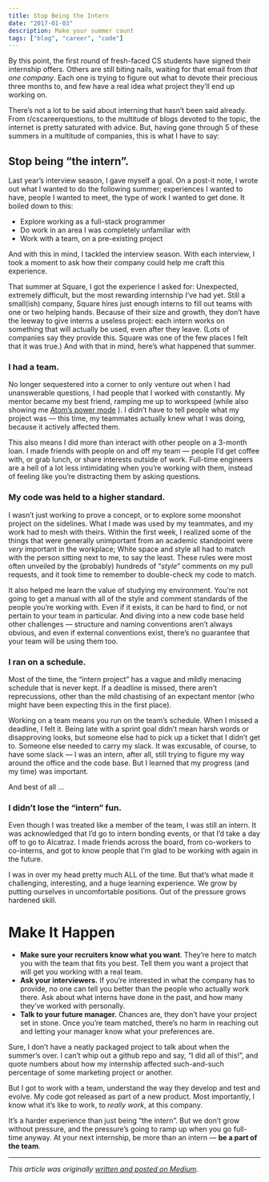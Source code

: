 ```yaml
---
title: Stop Being the Intern
date: "2017-01-03"
description: Make your summer count
tags: ["blog", "career", "code"]
---
```

By this point, the first round of fresh-faced CS students have signed their internship offers. Others are still biting nails, waiting for that email from *that one company*. Each one is trying to figure out what to devote their precious three months to, and few have a real idea what project they’ll end up working on.

There’s not a lot to be said about interning that hasn’t been said already. From r/cscareerquestions, to the multitude of blogs devoted to the topic, the internet is pretty saturated with advice. But, having gone through 5 of these summers in a multitude of companies, this is what I have to say:

## Stop being “the intern”.

Last year’s interview season, I gave myself a goal. On a post-it note, I wrote out what I wanted to do the following summer; experiences I wanted to have, people I wanted to meet, the type of work I wanted to get done. It boiled down to this:

* Explore working as a full-stack programmer
* Do work in an area I was completely unfamiliar with
* Work with a team, on a pre-existing project

And with this in mind, I tackled the interview season. With each interview, I took a moment to ask how their company could help me craft this experience.

That summer at Square, I got the experience I asked for: Unexpected, extremely difficult, but the most rewarding internship I’ve had yet. Still a small(ish) company, Square hires just enough interns to fill out teams with one or two helping hands. Because of their size and growth, they don’t have the leeway to give interns a useless project: each intern works on something that will actually be used, even after they leave. (Lots of companies say they provide this. Square was one of the few places I felt that it was true.) And with that in mind, here’s what happened that summer.

### I had a team.
No longer sequestered into a corner to only venture out when I had unanswerable questions, I had people that I worked with constantly. My mentor became my best friend, ramping me up to workspeed (while also showing me  [Atom’s power mode](https://atom.io/packages/activate-power-mode) ). I didn’t have to tell people what my project was — this time, my teammates actually knew what I was doing, because it actively affected them.

This also means I did more than interact with other people on a 3-month loan. I made friends with people on and off my team — people I’d get coffee with, or grab lunch, or share interests outside of work. Full-time engineers are a hell of a lot less intimidating when you’re working with them, instead of feeling like you’re distracting them by asking questions.

### My code was held to a higher standard.

I wasn’t just working to prove a concept, or to explore some moonshot project on the sidelines. What I made was used by my teammates, and my work had to mesh with theirs. Within the first week, I realized some of the things that were generally unimportant from an academic standpoint were *very* important in the workplace; White space and style all had to match with the person sitting next to me, to say the least. These rules were most often unveiled by the (probably) hundreds of “*style*” comments on my pull requests, and it took time to remember to double-check my code to match.

It also helped me learn the value of studying my environment. You’re not going to get a manual with all of the style and comment standards of the people you’re working with. Even if it exists, it can be hard to find, or not pertain to your team in particular. And diving into a new code base held other challenges — structure and naming conventions aren’t always obvious, and even if external conventions exist, there’s no guarantee that your team will be using them too.

### I ran on a schedule.

Most of the time, the “intern project” has a vague and mildly menacing schedule that is never kept. If a deadline is missed, there aren’t reprecussions, other than the mild chastising of an expectant mentor (who might have been expecting this in the first place).

Working on a team means you run on the team’s schedule. When I missed a deadline, I felt it. Being late with a sprint goal didn’t mean harsh words or disapproving looks, but someone else had to pick up a ticket that I didn’t get to. Someone else needed to carry my slack. It was excusable, of course, to have some slack — I was an intern, after all, still trying to figure my way around the office and the code base. But I learned that my progress (and my time) was important.

And best of all …

### I didn’t lose the “intern” fun.

Even though I was treated like a member of the team, I was still an intern. It was acknowledged that I’d go to intern bonding events, or that I’d take a day off to go to Alcatraz. I made friends across the board, from co-workers to co-interns, and got to know people that I’m glad to be working with again in the future.

I was in over my head pretty much ALL of the time. But that’s what made it challenging, interesting, and a huge learning experience. We grow by putting ourselves in uncomfortable positions. Out of the pressure grows hardened skill.

# Make It Happen

* **Make sure your recruiters know what you want**. They’re here to match you with the team that fits you best. Tell them you want a project that will get you working with a real team.
* **Ask your interviewers.** If you’re interested in what the company has to provide, no one can tell you better than the people who actually work there. Ask about what interns have done in the past, and how many they’ve worked with personally.
* **Talk to your future manager.** Chances are, they don’t have your project set in stone. Once you’re team matched, there’s no harm in reaching out and letting your manager know what your preferences are.

Sure, I don’t have a neatly packaged project to talk about when the summer’s over. I can’t whip out a github repo and say, “I did all of this!”, and quote numbers about how my internship affected such-and-such percentage of some marketing project or another.

But I got to work with a team, understand the way they develop and test and evolve. My code got released as part of a new product. Most importantly, I know what it’s like to work, to *really work*, at this company.

It’s a harder experience than just being “the intern”. But we don’t grow without pressure, and the pressure’s going to ramp up when you go full-time anyway. At your next internship, be more than an intern — **be a part of the team**.

---

*This article was originally [written and posted on Medium](https://medium.com/@leia.write/stop-being-the-intern-31d49c74f167).*
